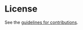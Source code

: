 # License

See the
[guidelines for contributions](https://github.com/ekr/mls-protocol/blob/master/CONTRIBUTING.md).
